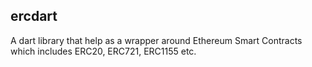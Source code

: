 ## ercdart

A dart library that help as a wrapper around Ethereum Smart Contracts which includes ERC20, ERC721, ERC1155 etc.
